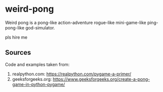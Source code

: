 # weird-pong
Weird pong is a pong-like action-adventure rogue-like mini-game-like ping-pong-like god-simulator.

pls hire me

## Sources
Code and examples taken from:

1. realpython.com: https://realpython.com/pygame-a-primer/
1. geeksforgeeks.org: https://www.geeksforgeeks.org/create-a-pong-game-in-python-pygame/
